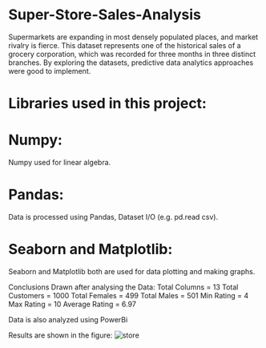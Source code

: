 # Super-Store-Sales-Analysis

Supermarkets are expanding in most densely populated places, and market rivalry is fierce. This dataset represents one of the historical sales of a grocery corporation, which was recorded for three months in three distinct branches. By exploring the datasets, predictive data analytics approaches were good to implement.

# Libraries used in this project:

# Numpy:
Numpy used for linear algebra.

# Pandas:
Data is processed using Pandas, Dataset I/O (e.g. pd.read csv).

# Seaborn and Matplotlib:
Seaborn and Matplotlib both are used for data plotting and making graphs.

Conclusions Drawn after analysing the Data:
Total Columns = 13
Total Customers = 1000
Total Females = 499
Total Males = 501
Min Rating = 4
Max Rating = 10
Average Rating = 6.97

Data is also analyzed using PowerBi

Results are shown in the figure:
![store](https://user-images.githubusercontent.com/62900621/164039816-1caa9bfe-2978-4344-be6d-1cf135056947.PNG)
